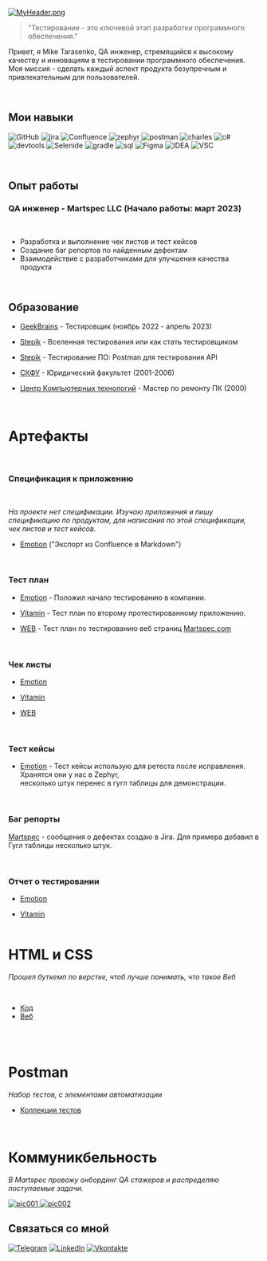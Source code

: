 [![MyHeader.png](https://github.com/Mixarder/Mixarder/blob/main/assets/myHeader.png)](https://github.com/Mixarder)

> "Тестирование - это ключевой этап разработки программного обеспечения."

Привет, я Mike Tarasenko, QA инженер, стремящийся к высокому качеству и инновациям в тестировании программного обеспечения. Моя миссия - сделать каждый аспект продукта безупречным и привлекательным для пользователей.

<br>

## Мои навыки

![GitHub](https://img.shields.io/badge/-Git-090909?style=for-the-badge&logo=Github)
![jira](https://img.shields.io/badge/-jira-090909?style=for-the-badge&logo=jira&logoColor=blue)
![Confluence](https://img.shields.io/badge/-Confluence-090909?style=for-the-badge&logo=confluence&logoColor=blue)
![zephyr](https://img.shields.io/badge/-zephyr-090909?style=for-the-badge&logo=atlassian&logoColor=blue)
![postman](https://img.shields.io/badge/-postman-090909?style=for-the-badge&logo=postman)
![charles](https://img.shields.io/badge/-charles-090909?style=for-the-badge&logo=)
![c#](https://img.shields.io/badge/-C%23-090909?style=for-the-badge&logo=C)
![devtools](https://img.shields.io/badge/-devtools-090909?style=for-the-badge&logo=googlechrome&logoColor=grey)
![Selenide](https://img.shields.io/badge/-selenide-090909?style=for-the-badge&logo=selenium)
![gradle](https://img.shields.io/badge/-gradle-090909?style=for-the-badge&logo=gradle&logoColor=blue)
![sql](https://img.shields.io/badge/-mysql-090909?style=for-the-badge&logo=mysql)
![Figma](https://img.shields.io/badge/-Figma-090909?style=for-the-badge&logo=Figma)
![IDEA](https://img.shields.io/badge/-IntelliJ_IDEA-090909?style=for-the-badge&logo=intellijidea)
![VSC](https://img.shields.io/badge/-VSC-090909?style=for-the-badge&logo=visualStudioCode&logoColor=blue)

<br>

## Опыт работы

### QA инженер - Martspec LLC (Начало работы: март 2023)

<br>

- Разработка и выполнение чек листов и тест кейсов
- Создание баг репортов по найденным дефектам
- Взаимодействие с разработчиками для улучшения качества продукта
<!-- - Создание и поддержка автоматизированных тестов -->
<br>

## Образование

- [GeekBrains](https://github.com/Mixarder/Mixarder/blob/main/assets/diplomGB.png) - Тестировщик (ноябрь 2022 - апрель 2023)
- [Stepik](https://stepik.org/cert/1935118) - Вселенная тестирования или как стать тестировщиком
- [Stepik](https://stepik.org/cert/1939167) - Тестирование ПО: Postman для тестирования API

- [СКФУ](https://github.com/Mixarder/Mixarder/blob/main/assets/skfu.png) - Юридический факультет (2001-2006)
- [Центр Компьютерных технологий]() - Мастер по ремонту ПК (2000)

<br>

# Артефакты

<br>

### **Спецификация к приложению**

<br>

*На проекте нет спецификации. Изучаю приложения и пишу спецификацию по продуктам, для написания по этой спецификации, чек листов и тест кейсов.*

- [Emotion](https://github.com/Mixarder/Mixarder/blob/main/artefact/Emotion.md) ("Экспорт из Confluence в Markdown")

<br>

### **Тест план**

- [Emotion](https://github.com/Mixarder/Mixarder/blob/main/artefact/EmotionTestPlan.md) - Положил начало тестированию в компании.

- [Vitamin](https://github.com/Mixarder/Mixarder/blob/main/artefact/Vitamin_TestPlan.md) - Тест план по второму протестированному приложению.

- [WEB](https://github.com/Mixarder/Mixarder/blob/main/artefact/Web_TestPlan.md) - Тест план по тестированию веб страниц [Martspec.com](https://martspec.com)
 <br>

### **Чек листы**

- [Emotion](https://docs.google.com/spreadsheets/d/1OZubMCnl1pbZCLxDI4emdeFgaY2itGqePED_JuvEDv8/edit?usp=sharing) 

- [Vitamin](https://docs.google.com/spreadsheets/d/1_aQKvt4SWxL3eLpHKZwPYK7MHqhr2urCyvdOFEPprJE/edit?usp=sharing) 

- [WEB](https://docs.google.com/spreadsheets/d/1rDng-XWcmsgUr_ThcolIkHFFa6WycJEZiWJvq825iko/edit?usp=sharing)

<br>

### **Тест кейсы**

- [Emotion](https://docs.google.com/spreadsheets/d/1ijUcIafTTJ8n7wXpHnUkmc9Cv7rzhq0mx-89DPYoBPA/edit?usp=sharing) - Тест кейсы использую для ретеста  после исправления. Хранятся они у нас в Zephyr,<br> несколько штук перенес в гугл таблицы для демонстрации.

<br>

### **Баг репорты**

[Martspec](https://docs.google.com/spreadsheets/d/1BJWbksLevkoyypaeEhppVwaMcPP3iMSkYI2Fy9lo5iQ/edit?usp=sharing) - сообщения о дефектах создаю в Jira. Для примера добавил в Гугл таблицы несколько штук.

<br>

### **Отчет о тестировании**

- [Emotion](https://github.com/Mixarder/Mixarder/blob/main/artefact/EmotionTestReport.md) 

- [Vitamin](https://github.com/Mixarder/Mixarder/blob/main/artefact/Vitamin_TestReport.md)
<br><br>

<!-- # **Автоматизация тестирования**

*Паралельно с выполнением своих обязанностей, осваиваю автоматизацию, что бы автоматизировать рутинные задачи.*<br>
Тесты пишу на языке **JAVA** в **IntelliJ IDEA CE** для сборки использую **Gradle**<br>

<br>

### Авто-тест на проверку тегов title и meta

1. Проверка тегов title и meta для страниц содержащихся в дропдаун "О Нас" на Главной странице.
2. Тестирование в Локализациях: RU, EN, UK, DE, FR

- [MartspecAutoTests](https://github.com/Mixarder/MartspecAutoTests)

### Скрипт на проверку рабочих ссылок sitemap.xml

- [скрипт](https://github.com/Mixarder/check_sitemap_links_TEST)
<br><br><br> -->

# **HTML и CSS**

*Прошел буткемп по верстке, чтоб лучше понимать, что такое Веб*

<br>

- [Код](https://github.com/Mixarder/Mixarder.github.io)
- [Веб](https://mixarder.github.io/)

<br>
<br>

# Postman

*Набор тестов, с элементами автоматизации*

- [Коллекция тестов](https://github.com/Mixarder/Postman_Traning_DummyAPI)

 <br>

# Коммуникбельность

*В Martspec провожу онбординг QA стажеров и распределяю поступаемые задачи.*

<a href="https://github.com/Mixarder/Mixarder/blob/main/assets/pic001.png" target="_blank">
  <img src="https://github.com/Mixarder/Mixarder/blob/main/assets/pic001.png" alt="pic001" style="max-width: 300px;">
</a>

<a href="https://github.com/Mixarder/Mixarder/blob/main/assets/pic002.png" target="_blank">
  <img src="https://github.com/Mixarder/Mixarder/blob/main/assets/pic002.png" alt="pic002" style="max-width: 300px;">
</a>

## Связаться со мной

[![Telegram](https://img.shields.io/badge/-Telegram-090909?style=for-the-badge&logo=telegram&logoColor=27A0D9)](https://t.me/Mixard)
[![LinkedIn](https://img.shields.io/badge/-LinkedIn-090909?style=for-the-badge&logo=linkedin&logoColor=007BB6)](https://www.linkedin.com/in/mike-tarasenko-qa/)
[![Vkontakte](https://img.shields.io/badge/-Vkontakte-090909?style=for-the-badge&logo=Vk&logoColor=4F7DB3)](https://vk.com/shadowtenka)

<br>
<br>
<br>
